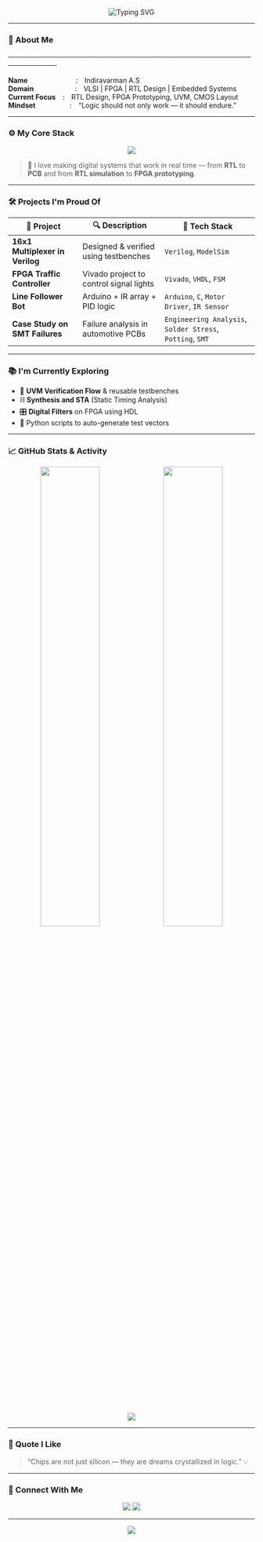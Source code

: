 <!-- Aesthetic GitHub Profile README for indiravarman -->

<p align="center">
  <img src="https://readme-typing-svg.demolab.com?font=Fira+Code&duration=3000&pause=1000&center=true&width=435&lines=Hi+%F0%9F%91%8B%2C+I'm+Indiravarman!;FPGA+%7C+VLSI+%7C+Embedded+Systems+%7C+RTL;Welcome+to+my+Hardware+World+%F0%9F%8C%90" alt="Typing SVG" />
</p>

---

### 📌 About Me

────────────────────────────────────────────────────────────

**Name**       : Indiravarman A.S  
**Domain**      : VLSI | FPGA | RTL Design | Embedded Systems  
**Current Focus** : RTL Design, FPGA Prototyping, UVM, CMOS Layout  
**Mindset**     : “Logic should not only work — it should endure.”

---

### ⚙️ My Core Stack

<p align="center">
  <img src="https://skillicons.dev/icons?i=verilog,vhdl,vivado,c,arduino,github,py,cadence" />
</p>

> 🧠 I love making digital systems that work in real time — from **RTL** to **PCB** and from **RTL simulation** to **FPGA prototyping**.

---

### 🛠 Projects I'm Proud Of

| 🚀 Project | 🔍 Description | 📂 Tech Stack |
|-----------|----------------|----------------|
| **16x1 Multiplexer in Verilog** | Designed & verified using testbenches | `Verilog`, `ModelSim` |
| **FPGA Traffic Controller** | Vivado project to control signal lights | `Vivado`, `VHDL`, `FSM` |
| **Line Follower Bot** | Arduino + IR array + PID logic | `Arduino`, `C`, `Motor Driver`, `IR Sensor` |
| **Case Study on SMT Failures** | Failure analysis in automotive PCBs | `Engineering Analysis`, `Solder Stress`, `Potting`, `SMT` |

---

### 📚 I'm Currently Exploring

- 🔬 **UVM Verification Flow** & reusable testbenches  
- ⛓️ **Synthesis and STA** (Static Timing Analysis)  
- 🎛️ **Digital Filters** on FPGA using HDL  
- 🧩 Python scripts to auto-generate test vectors

---

### 📈 GitHub Stats & Activity

<div align="center">
  <img width="49%" src="https://github-readme-stats.vercel.app/api?username=indiravarman&show_icons=true&theme=github_dark&hide_border=true" />
  <img width="49%" src="https://github-readme-streak-stats.herokuapp.com/?user=indiravarman&theme=github-dark&hide_border=true" />
  <br><br>
  <img src="https://github-readme-stats.vercel.app/api/top-langs/?username=indiravarman&layout=compact&theme=github_dark&hide_border=true" />
</div>

---

### 💬 Quote I Like

> “Chips are not just silicon — they are dreams crystallized in logic.” 💡

---

### 🤝 Connect With Me

<p align="center">
  <a href="mailto:asindiravarman@gmail.com"><img src="https://img.shields.io/badge/Gmail-asindiravarman@gmail.com-D14836?style=for-the-badge&logo=gmail&logoColor=white"/></a>
  <a href="https://linkedin.com/in/indiravarmanAS"><img src="https://img.shields.io/badge/LinkedIn-Indiravarman-blue?style=for-the-badge&logo=linkedin&logoColor=white"/></a>
</p>

---



<p align="center">
  <img src="https://capsule-render.vercel.app/api?type=waving&color=gradient&height=120&section=footer"/>
</p>
